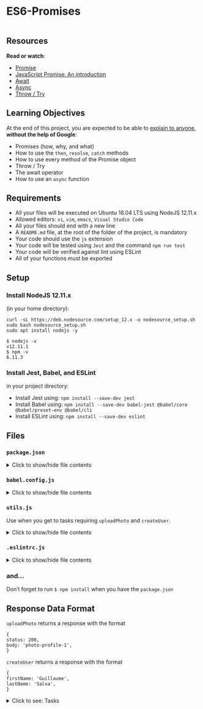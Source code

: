 # ES6-Promises

<p><img src="https://s3.eu-west-3.amazonaws.com/hbtn.intranet/uploads/medias/2019/12/75862d67ca51a042003c.jpeg?X-Amz-Algorithm=AWS4-HMAC-SHA256&X-Amz-Credential=AKIA4MYA5JM5DUTZGMZG%2F20240123%2Feu-west-3%2Fs3%2Faws4_request&X-Amz-Date=20240123T085247Z&X-Amz-Expires=86400&X-Amz-SignedHeaders=host&X-Amz-Signature=1dc09c327871ed364d66b27b545882a77d20fe61f58df9be66b84758545226ad" alt="" loading='lazy' style="" /></p>

<h2>Resources</h2>

<p><strong>Read or watch</strong>:</p>

<ul>
<li><a href="/rltoken/aNukpnQLStWa6kqBScmZuA" title="Promise" target="_blank">Promise</a></li>
<li><a href="/rltoken/oE70cO9HPu1lOGuPFzYXXw" title="JavaScript Promise: An introduction" target="_blank">JavaScript Promise: An introduction</a></li>
<li><a href="/rltoken/7IuGsWrFjpvdJkNJ2nVhNg" title="Await" target="_blank">Await</a></li>
<li><a href="/rltoken/dA3jsQCVsvT1tslyo_8HJQ" title="Async" target="_blank">Async</a></li>
<li><a href="/rltoken/J7MhpGC9WLbQXe4Jc5hb8Q" title="Throw / Try" target="_blank">Throw / Try</a></li>
</ul>

<h2>Learning Objectives</h2>

<p>At the end of this project, you are expected to be able to <a href="/rltoken/r6SRFxG2oYMlRkvuL9HSmw" title="explain to anyone" target="_blank">explain to anyone</a>, <strong>without the help of Google</strong>:</p>

<ul>
<li>Promises (how, why, and what)</li>
<li>How to use the <code>then</code>, <code>resolve</code>, <code>catch</code> methods</li>
<li>How to use every method of the Promise object</li>
<li>Throw / Try</li>
<li>The await operator</li>
<li>How to use an <code>async</code> function</li>
</ul>

<h2>Requirements</h2>

<ul>
<li>All your files will be executed on Ubuntu 18.04 LTS using NodeJS 12.11.x</li>
<li>Allowed editors: <code>vi</code>, <code>vim</code>, <code>emacs</code>, <code>Visual Studio Code</code></li>
<li>All your files should end with a new line</li>
<li>A <code>README.md</code> file, at the root of the folder of the project, is mandatory</li>
<li>Your code should use the <code>js</code> extension</li>
<li>Your code will be tested using <code>Jest</code> and the command <code>npm run test</code></li>
<li>Your code will be verified against lint using ESLint</li>
<li>All of your functions must be exported</li>
</ul>

<h2>Setup</h2>

<h3>Install NodeJS 12.11.x</h3>

<p>(in your home directory): </p>

<pre><code>curl -sL https://deb.nodesource.com/setup_12.x -o nodesource_setup.sh
sudo bash nodesource_setup.sh
sudo apt install nodejs -y
</code></pre>

<pre><code>$ nodejs -v
v12.11.1
$ npm -v
6.11.3
</code></pre>

<h3>Install Jest, Babel, and ESLint</h3>

<p>in your project directory: </p>

<ul>
<li>Install Jest using: <code>npm install --save-dev jest</code></li>
<li>Install Babel using: <code>npm install --save-dev babel-jest @babel/core @babel/preset-env @babel/cli</code></li>
<li>Install ESLint using: <code>npm install --save-dev eslint</code></li>
</ul>

<h2>Files</h2>

<h3><code>package.json</code></h3>

<details>
<summary>
Click to show/hide file contents</summary>
<pre>
<code>
{
"scripts": {
"lint": "./node_modules/.bin/eslint",
"check-lint": "lint [0-9]*.js",
"dev": "npx babel-node",
"test": "jest",
"full-test": "./node_modules/.bin/eslint [0-9]*.js && jest"
},
"devDependencies": {
"@babel/core": "^7.6.0",
"@babel/node": "^7.8.0",
"@babel/preset-env": "^7.6.0",
"eslint": "^6.4.0",
"eslint-config-airbnb-base": "^14.0.0",
"eslint-plugin-import": "^2.18.2",
"eslint-plugin-jest": "^22.17.0",
"jest": "^24.9.0"
}
}
</code>
</pre>
</details>

<h3><code>babel.config.js</code></h3>

<details>
<summary>
Click to show/hide file contents
</summary>
<pre>
<code>
module.exports = {
presets: [
[
'@babel/preset-env',
{
targets: {
node: 'current',
},
},
],
],
};
</code>
</pre>
</details>

<h3><code>utils.js</code></h3>

<p>Use when you get to tasks requiring <code>uploadPhoto</code> and <code>createUser</code>.
<details>
<summary>
Click to show/hide file contents
</summary>
<pre>
<code>
export function uploadPhoto() {
return Promise.resolve({
status: 200,
body: &#39;photo-profile-1&#39;,
});
}</p>

<p>export function createUser() {
return Promise.resolve({
firstName: &#39;Guillaume&#39;,
lastName: &#39;Salva&#39;,
});
}
</code>
</pre>
</details></p>

<h3><code>.eslintrc.js</code></h3>

<details>
<summary>Click to show/hide file contents</summary>
<pre>
<code>
module.exports = {
env: {
browser: false,
es6: true,
jest: true,
},
extends: [
'airbnb-base',
'plugin:jest/all',
],
globals: {
Atomics: 'readonly',
SharedArrayBuffer: 'readonly',
},
parserOptions: {
ecmaVersion: 2018,
sourceType: 'module',
},
plugins: ['jest'],
rules: {
'no-console': 'off',
'no-shadow': 'off',
'no-restricted-syntax': [
'error',
'LabeledStatement',
'WithStatement',
],
},
overrides:[
{
files: ['*.js'],
excludedFiles: 'babel.config.js',
}
]
};
</code>
</pre>
</details>

<h3>and&hellip;</h3>

<p>Don&rsquo;t forget to run <code>$ npm install</code> when you have the <code>package.json</code></p>

<h2>Response Data Format</h2>

<p><code>uploadPhoto</code> returns a response with the format</p>

<pre><code>{
status: 200,
body: &#39;photo-profile-1&#39;,
}
</code></pre>

<p><code>createUser</code> returns a response with the format</p>

<pre><code>{
firstName: &#39;Guillaume&#39;,
lastName: &#39;Salva&#39;,
}
</code></pre>


<details>
<summary>Click to see: Tasks</summary>

<h3 class="panel-title">
0. Keep every promise you make and only make promises you can keep
</h3>

Return a Promise using this prototype <code>function getResponseFromAPI()</code></p>

<pre><code>bob@dylan:~$ cat 0-main.js
import getResponseFromAPI from &quot;./0-promise.js&quot;;

const response = getResponseFromAPI();
console.log(response instanceof Promise);

bob@dylan:~$
bob@dylan:~$ npm run dev 0-main.js
true
bob@dylan:~$
</code></pre>

</div>

<div class="list-group">
<!-- Task URLs -->

<!-- Technical information -->
<div class="list-group-item">
<p><strong>Repo:</strong></p>
<ul>
<li>GitHub repository: <code>holbertonschool-web_back_end</code></li>
<li>Directory: <code>ES6_promise</code></li>
<li>File: <code>0-promise.js</code></li>
</ul>
</div>

<h3 class="panel-title">
1. Don&#39;t make a promise...if you know you can&#39;t keep it
</h3>

Using the prototype below, return a <code>promise</code>. The parameter is a <code>boolean</code>.</p>

<pre><code>getFullResponseFromAPI(success)
</code></pre>

<p>When the argument is:</p>

<ul>
<li><code>true</code>

<ul>
<li>resolve the promise by passing an object with 2 attributes:

<ul>
<li><code>status</code>: <code>200</code></li>
<li><code>body</code>: <code>&#39;Success&#39;</code></li>
</ul></li>
</ul></li>
<li><code>false</code>

<ul>
<li>reject the promise with an error object with the message <code>The fake API is not working currently</code></li>
</ul></li>
</ul>

<p>Try testing it out for yourself</p>

<pre><code>bob@dylan:~$ cat 1-main.js
import getFullResponseFromAPI from &#39;./1-promise&#39;;

console.log(getFullResponseFromAPI(true));
console.log(getFullResponseFromAPI(false));

bob@dylan:~$
bob@dylan:~$ npm run dev 1-main.js
Promise { { status: 200, body: &#39;Success&#39; } }
Promise {
&lt;rejected&gt; Error: The fake API is not working currently
...
...
bob@dylan:~$
</code></pre>

</div>

<div class="list-group">
<!-- Task URLs -->

<!-- Technical information -->
<div class="list-group-item">
<p><strong>Repo:</strong></p>
<ul>
<li>GitHub repository: <code>holbertonschool-web_back_end</code></li>
<li>Directory: <code>ES6_promise</code></li>
<li>File: <code>1-promise.js</code></li>
</ul>
</div>

<h3 class="panel-title">
2. Catch me if you can!
</h3>

Using the function prototype below</p>

<pre><code>function handleResponseFromAPI(promise)
</code></pre>

<p>Append three handlers to the function:</p>

<ul>
<li>When the Promise resolves, return an object with the following attributes

<ul>
<li><code>status</code>: <code>200</code></li>
<li><code>body</code>: <code>success</code></li>
</ul></li>
<li>When the Promise rejects, return an empty <code>Error</code> object</li>
<li>For every resolution, log <code>Got a response from the API</code> to the console</li>
</ul>

<pre><code>bob@dylan:~$ cat 2-main.js
import handleResponseFromAPI from &quot;./2-then&quot;;

const promise = Promise.resolve();
handleResponseFromAPI(promise);

bob@dylan:~$
bob@dylan:~$ npm run dev 2-main.js
Got a response from the API
bob@dylan:~$
</code></pre>

</div>

<div class="list-group">
<!-- Task URLs -->

<!-- Technical information -->
<div class="list-group-item">
<p><strong>Repo:</strong></p>
<ul>
<li>GitHub repository: <code>holbertonschool-web_back_end</code></li>
<li>Directory: <code>ES6_promise</code></li>
<li>File: <code>2-then.js</code></li>
</ul>
</div>

<h3 class="panel-title">
3. Handle multiple successful promises
</h3>

In this file, import <code>uploadPhoto</code> and <code>createUser</code> from <code>utils.js</code></p>

<p>Knowing that the functions in <code>utils.js</code> return promises, use the prototype below to collectively resolve all promises and log <code>body firstName lastName</code> to the console.</p>

<pre><code>function handleProfileSignup()
</code></pre>

<p>In the event of an error, log <code>Signup system offline</code> to the console</p>

<pre><code>bob@dylan:~$ cat 3-main.js
import handleProfileSignup from &quot;./3-all&quot;;

handleProfileSignup();

bob@dylan:~$
bob@dylan:~$ npm run dev 3-main.js
photo-profile-1 Guillaume Salva
bob@dylan:~$
</code></pre>

</div>

<div class="list-group">
<!-- Task URLs -->

<!-- Technical information -->
<div class="list-group-item">
<p><strong>Repo:</strong></p>
<ul>
<li>GitHub repository: <code>holbertonschool-web_back_end</code></li>
<li>Directory: <code>ES6_promise</code></li>
<li>File: <code>3-all.js</code></li>
</ul>
</div>

<h3 class="panel-title">
4. Simple promise
</h3>

Using the following prototype</p>

<pre><code>function signUpUser(firstName, lastName) {
}
</code></pre>

<p>That returns a resolved promise with this object:</p>

<pre><code>{
firstName: value,
lastName: value,
}
</code></pre>

<pre><code>bob@dylan:~$ cat 4-main.js
import signUpUser from &quot;./4-user-promise&quot;;

console.log(signUpUser(&quot;Bob&quot;, &quot;Dylan&quot;));

bob@dylan:~$
bob@dylan:~$ npm run dev 4-main.js
Promise { { firstName: &#39;Bob&#39;, lastName: &#39;Dylan&#39; } }
bob@dylan:~$
</code></pre>

</div>

<div class="list-group">
<!-- Task URLs -->

<!-- Technical information -->
<div class="list-group-item">
<p><strong>Repo:</strong></p>
<ul>
<li>GitHub repository: <code>holbertonschool-web_back_end</code></li>
<li>Directory: <code>ES6_promise</code></li>
<li>File: <code>4-user-promise.js</code></li>
</ul>
</div>

<h3 class="panel-title">
5. Reject the promises
</h3>

Write and export a function named <code>uploadPhoto</code>. It should accept one argument <code>fileName</code> (string). </p>

<p>The function should return a Promise rejecting with an Error and the string <code>$fileName cannot be processed</code></p>

<pre><code>export default function uploadPhoto(filename) {

}
</code></pre>

<pre><code>bob@dylan:~$ cat 5-main.js
import uploadPhoto from &#39;./5-photo-reject&#39;;

console.log(uploadPhoto(&#39;guillaume.jpg&#39;));

bob@dylan:~$
bob@dylan:~$ npm run dev 5-main.js
Promise {
&lt;rejected&gt; Error: guillaume.jpg cannot be processed
..
..
bob@dylan:~$
</code></pre>

</div>

<div class="list-group">
<!-- Task URLs -->

<!-- Technical information -->
<div class="list-group-item">
<p><strong>Repo:</strong></p>
<ul>
<li>GitHub repository: <code>holbertonschool-web_back_end</code></li>
<li>Directory: <code>ES6_promise</code></li>
<li>File: <code>5-photo-reject.js</code></li>
</ul>
</div>

<h3 class="panel-title">
6. Handle multiple promises
</h3>

Import <code>signUpUser</code> from <code>4-user-promise.js</code> and <code>uploadPhoto</code> from <code>5-photo-reject.js</code>.</p>

<p>Write and export a function named <code>handleProfileSignup</code>. It should accept three arguments <code>firstName</code> (string), <code>lastName</code> (string), and <code>fileName</code> (string). The function should call the two other functions. When the promises are all settled it should return an array with the following structure:</p>

<pre><code>[
{
status: status_of_the_promise,
value: value or error returned by the Promise
},
...
]
</code></pre>

<pre><code>bob@dylan:~$ cat 6-main.js
import handleProfileSignup from &#39;./6-final-user&#39;;

console.log(handleProfileSignup(&quot;Bob&quot;, &quot;Dylan&quot;, &quot;bob_dylan.jpg&quot;));

bob@dylan:~$
bob@dylan:~$ npm run dev 6-main.js
Promise { &lt;pending&gt; }
bob@dylan:~$
</code></pre>

</div>

<div class="list-group">
<!-- Task URLs -->

<!-- Technical information -->
<div class="list-group-item">
<p><strong>Repo:</strong></p>
<ul>
<li>GitHub repository: <code>holbertonschool-web_back_end</code></li>
<li>Directory: <code>ES6_promise</code></li>
<li>File: <code>6-final-user.js</code></li>
</ul>
</div>

<h3 class="panel-title">
7. Load balancer
</h3>

Write and export a function named <code>loadBalancer</code>. It should accept two arguments <code>chinaDownload</code> (Promise) and <code>USDownload</code> (Promise).</p>

<p>The function should return the value returned by the promise that resolved the first.</p>

<pre><code>export default function loadBalancer(chinaDownload, USDownload) {

}
</code></pre>

<pre><code>bob@dylan:~$ cat 7-main.js
import loadBalancer from &quot;./7-load_balancer&quot;;

const ukSuccess = &#39;Downloading from UK is faster&#39;;
const frSuccess = &#39;Downloading from FR is faster&#39;;

const promiseUK = new Promise(function(resolve, reject) {
setTimeout(resolve, 100, ukSuccess);
});

const promiseUKSlow = new Promise(function(resolve, reject) {
setTimeout(resolve, 400, ukSuccess);
});

const promiseFR = new Promise(function(resolve, reject) {
setTimeout(resolve, 200, frSuccess);
});

const test = async () =&gt; {
console.log(await loadBalancer(promiseUK, promiseFR));
console.log(await loadBalancer(promiseUKSlow, promiseFR));
}

test();

bob@dylan:~$
bob@dylan:~$ npm run dev 7-main.js
Downloading from UK is faster
Downloading from FR is faster
bob@dylan:~$
</code></pre>

</div>

<div class="list-group">
<!-- Task URLs -->

<!-- Technical information -->
<div class="list-group-item">
<p><strong>Repo:</strong></p>
<ul>
<li>GitHub repository: <code>holbertonschool-web_back_end</code></li>
<li>Directory: <code>ES6_promise</code></li>
<li>File: <code>7-load_balancer.js</code></li>
</ul>
</div>

<h3 class="panel-title">
8. Throw an error
</h3>

Write a function named <code>divideFunction</code> that will accept two arguments: <code>numerator</code> (Number) and <code>denominator</code> (Number).</p>

<p>When the <code>denominator</code> argument is equal to 0, the function should throw a new error with the message <code>cannot divide by 0</code>. Otherwise it should return the numerator divided by the denominator.</p>

<pre><code>export default function divideFunction(numerator, denominator) {

}
</code></pre>

<pre><code>bob@dylan:~$ cat 8-main.js
import divideFunction from &#39;./8-try&#39;;

console.log(divideFunction(10, 2));
console.log(divideFunction(10, 0));

bob@dylan:~$
bob@dylan:~$ npm run dev 8-main.js
5
..../8-try.js:15
throw Error(&#39;cannot divide by 0&#39;);
^
.....

bob@dylan:~$
</code></pre>

</div>

<div class="list-group">
<!-- Task URLs -->

<!-- Technical information -->
<div class="list-group-item">
<p><strong>Repo:</strong></p>
<ul>
<li>GitHub repository: <code>holbertonschool-web_back_end</code></li>
<li>Directory: <code>ES6_promise</code></li>
<li>File: <code>8-try.js</code></li>
</ul>
</div>

<h3 class="panel-title">
9. Throw error / try catch
</h3>

Write a function named <code>guardrail</code> that will accept one argument <code>mathFunction</code> (Function).</p>

<p>This function should create and return an array named <code>queue</code>. </p>

<p>When the <code>mathFunction</code> function is executed, the value returned by the function should be appended to the queue.
If this function throws an error, the error message should be appended to the queue.
In every case, the message <code>Guardrail was processed</code> should be added to the queue. </p>

<p>Example:</p>

<pre><code>[
1000,
&#39;Guardrail was processed&#39;,
]
</code></pre>

<pre><code>bob@dylan:~$ cat 9-main.js
import guardrail from &#39;./9-try&#39;;
import divideFunction from &#39;./8-try&#39;;

console.log(guardrail(() =&gt; { return divideFunction(10, 2)}));
console.log(guardrail(() =&gt; { return divideFunction(10, 0)}));

bob@dylan:~$
bob@dylan:~$ npm run dev 9-main.js
[ 5, &#39;Guardrail was processed&#39; ]
[ &#39;Error: cannot divide by 0&#39;, &#39;Guardrail was processed&#39; ]
bob@dylan:~$
</code></pre>

</div>

<div class="list-group">
<!-- Task URLs -->

<!-- Technical information -->
<div class="list-group-item">
<p><strong>Repo:</strong></p>
<ul>
<li>GitHub repository: <code>holbertonschool-web_back_end</code></li>
<li>Directory: <code>ES6_promise</code></li>
<li>File: <code>9-try.js</code></li>
</ul>
</div>

</details>
